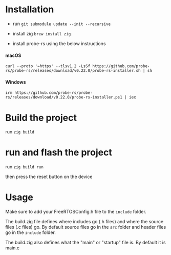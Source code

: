 # Installation

- run `git submodule update --init --recursive`

- install zig `brew install zig`

- install probe-rs using the below instructions

#### macOS

`curl --proto '=https' --tlsv1.2 -LsSf https://github.com/probe-rs/probe-rs/releases/download/v0.22.0/probe-rs-installer.sh | sh`

#### Windows

`irm https://github.com/probe-rs/probe-rs/releases/download/v0.22.0/probe-rs-installer.ps1 | iex`

# Build the project

run `zig build`

# run and flash the project

run `zig build run`

then press the reset button on the device

# Usage

Make sure to add your FreeRTOSConfig.h file to the `include` folder.

The build.zig file defines where includes go (.h files) and where the source files (.c files) go. By
default source files go in the `src` folder and header files go in the `include` folder.

The build.zig also defines what the "main" or "startup" file is. By default it is main.c

